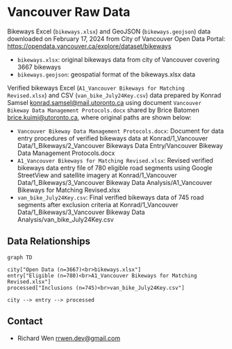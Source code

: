 # Vancouver Raw Data

Bikeways Excel (`bikeways.xlsx`) and GeoJSON (`bikeways.geojson`) data downloaded on February 17, 2024 from City of Vancouver Open Data Portal: https://opendata.vancouver.ca/explore/dataset/bikeways

* `bikeways.xlsx`: original bikeways data from city of Vancouver covering 3667 bikeways
* `bikeways.geojson`: geospatial format of the bikeways.xlsx data

Verified bikeways Excel (`A1_Vancouver Bikeways for Matching Revised.xlsx`) and CSV (`van_bike_July24Key.csv`) data prepared by Konrad Samsel <konrad.samsel@mail.utoronto.ca> using document `Vancouver Bikeway Data Management Protocols.docx` shared by Brice Batomen <brice.kuimi@utoronto.ca>, where original paths are shown below:

* `Vancouver Bikeway Data Management Protocols.docx`: Document for data entry procedures of verified bikeways data at Konrad/1_Vancouver Data/1_Bikeways/2_Vancouver Bikeways Data Entry/Vancouver Bikeway Data Management Protocols.docx
* `A1_Vancouver Bikeways for Matching Revised.xlsx`: Revised verified bikeways data entry file of 780 eligible road segments using Google StreetView and satellite imagery at Konrad/1_Vancouver Data/1_Bikeways/3_Vancouver Bikeway Data Analysis/A1_Vancouver Bikeways for Matching Revised.xlsx
* `van_bike_July24Key.csv`: Final verified bikeways data of 745 road segments after exclusion criteria at Konrad/1_Vancouver Data/1_Bikeways/3_Vancouver Bikeway Data Analysis/van_bike_July24Key.csv

## Data Relationships

```mermaid
graph TD

city["Open Data (n=3667)<br>bikeways.xlsx"]
entry["Eligible (n=780)<br>A1_Vancouver Bikeways for Matching Revised.xlsx"]
processed["Inclusions (n=745)<br>van_bike_July24Key.csv"]

city --> entry --> processed
```

## Contact

* Richard Wen <rrwen.dev@gmail.com>